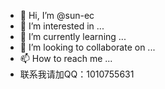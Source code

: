 - 👋 Hi, I’m @sun-ec
- 👀 I’m interested in ...
- 🌱 I’m currently learning ...
- 💞️ I’m looking to collaborate on ...
- 📫 How to reach me ...
- 联系我请加QQ：1010755631
